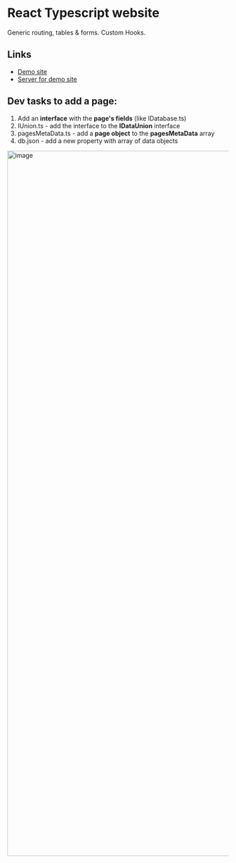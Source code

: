 # React Typescript website
Generic routing, tables & forms. Custom Hooks.

## Links
- [Demo site](https://asidelnik.github.io/react-typescript-generics/#/databases/items)
- [Server for demo site](https://github.com/asidelnik/database-connection-manager-server)

## Dev tasks to add a page:

1. Add an **interface** with the **page's fields** (like IDatabase.ts)
2. IUnion.ts - add the interface to the **IDataUnion** interface
3. pagesMetaData.ts - add a **page object** to the **pagesMetaData** array
4. db.json - add a new property with array of data objects

<img width="1602" alt="image" src="https://github.com/asidelnik/react-typescript-generics/assets/10272524/aaa331bc-2b98-42f5-9731-6c29418367c8">
